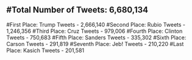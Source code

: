 #Total Number of Tweets: 6,680,134 
---
#First Place: Trump Tweets - 2,666,140
#Second Place: Rubio Tweets - 1,246,356
#Third Place: Cruz Tweets - 979,006
#Fourth Place: Clinton Tweets - 750,683
#Fifth Place: Sanders Tweets - 335,302
#Sixth Place: Carson Tweets - 291,819
#Seventh Place: Jeb! Tweets - 210,220
#Last Place: Kasich Tweets - 201,581
